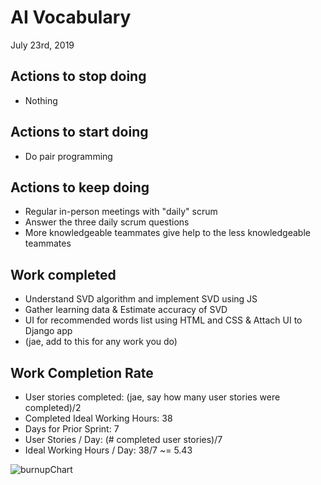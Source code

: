 # AI Vocabulary

July 23rd, 2019

## Actions to stop doing 

- Nothing

## Actions to start doing

- Do pair programming

## Actions to keep doing

- Regular in-person meetings with "daily" scrum
- Answer the three daily scrum questions
- More knowledgeable teammates give help to the less knowledgeable teammates

## Work completed 


- Understand SVD algorithm and implement SVD using JS
- Gather learning data & Estimate accuracy of SVD
- UI for recommended words list using HTML and CSS & Attach UI to Django app
- (jae, add to this for any work you do)


## Work Completion Rate
- User stories completed: (jae, say how many user stories were completed)/2
- Completed Ideal Working Hours: 38
- Days for Prior Sprint: 7
- User Stories / Day: (# completed user stories)/7
- Ideal Working Hours / Day: 38/7 ~= 5.43

![burnupChart](./finalBurnUpChart.jpeg)
